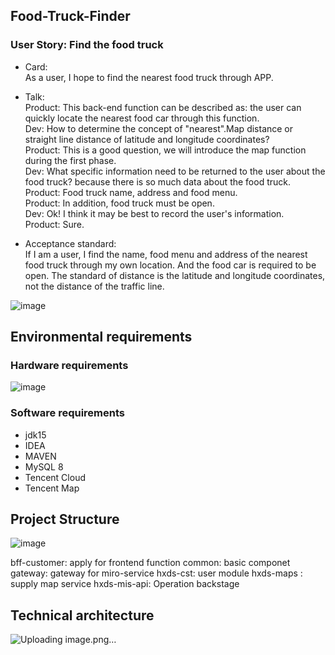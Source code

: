 ## Food-Truck-Finder   
### User Story: Find the food truck  
- 	Card:   
    As a user, I hope to find the nearest food truck through APP.   
- 	Talk:    
  Product: This back-end function can be described as: the user can quickly locate the nearest food car through this function.  
  Dev: How to determine the concept of "nearest".Map distance or straight line distance of latitude and longitude coordinates?  
  Product: This is a good question, we will introduce the map function during the first phase.  
  Dev: What specific information need to be returned to the user about the food truck? because there is so much data about the food truck.  
  Product: Food truck name, address and food menu.  
  Product: In addition, food truck must be open.  
  Dev: Ok!  I think it may be best to record the user's information.  
  Product: Sure.  

- 	Acceptance standard:   
  If I am a user, I find the name, food menu and address of the nearest food truck through my own location. And the food car is required to be open. The standard of distance is the latitude and longitude coordinates, not the distance of the traffic line.
 
![image](https://github.com/yangbao/Food-Truck-Finder/assets/4555259/98904221-d684-4816-be50-a126ccff0366)

## Environmental requirements
### Hardware requirements

![image](https://github.com/yangbao/Food-Truck-Finder/assets/4555259/e4674f90-45a0-429d-83e8-e245fed988e2)
### Software requirements
- jdk15
- IDEA
- MAVEN
- MySQL 8
- Tencent Cloud
- Tencent Map
  
## Project Structure

![image](https://github.com/yangbao/Food-Truck-Finder/assets/4555259/bd2f55f3-923a-4062-aea4-6fca579b2d8e)

bff-customer: apply for frontend function
common: basic componet
gateway: gateway for miro-service
hxds-cst: user module
hxds-maps : supply map service
hxds-mis-api: Operation backstage

## Technical architecture
![Uploading image.png…]()


